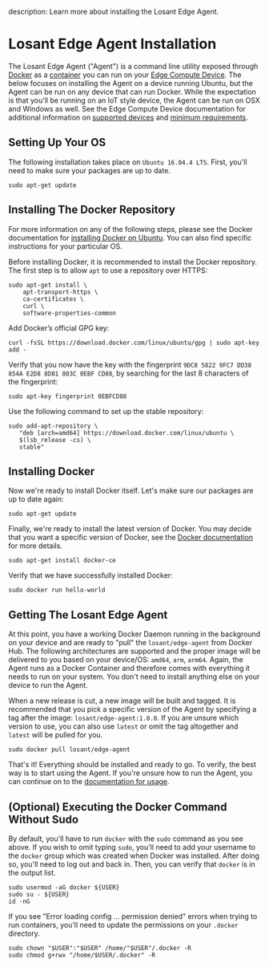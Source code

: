 description: Learn more about installing the Losant Edge Agent.

# Losant Edge Agent Installation

The Losant Edge Agent ("Agent") is a command line utility exposed through [Docker](https://www.docker.com/what-docker) as a [container](https://www.docker.com/what-container) you can run on your [Edge Compute Device](/devices/edge-compute/). The below focuses on installing the Agent on a device running Ubuntu, but the Agent can be run on any device that can run Docker. While the expectation is that you'll be running on an IoT style device, the Agent can be run on OSX and Windows as well. See the Edge Compute Device documentation for additional information on [supported devices](/devices/edge-compute/#supported-devices) and [minimum requirements](/devices/edge-compute/#minimum-requirements).

## Setting Up Your OS

The following installation takes place on `Ubuntu 16.04.4 LTS`. First, you'll need to make sure your packages are up to date.

```console
sudo apt-get update
```

## Installing The Docker Repository

For more information on any of the following steps, please see the Docker documentation for [installing Docker on Ubuntu](https://docs.docker.com/install/linux/docker-ce/ubuntu/). You can also find specific instructions for your particular OS.

Before installing Docker, it is recommended to install the Docker repository. The first step is to allow `apt` to use a repository over HTTPS:

```console
sudo apt-get install \
    apt-transport-https \
    ca-certificates \
    curl \
    software-properties-common
```

Add Docker’s official GPG key:

```console
curl -fsSL https://download.docker.com/linux/ubuntu/gpg | sudo apt-key add -
```

Verify that you now have the key with the fingerprint `9DC8 5822 9FC7 DD38 854A E2D8 8D81 803C 0EBF CD88`, by searching for the last 8 characters of the fingerprint:

```console
sudo apt-key fingerprint 0EBFCD88
```

Use the following command to set up the stable repository:

```console
sudo add-apt-repository \
   "deb [arch=amd64] https://download.docker.com/linux/ubuntu \
   $(lsb_release -cs) \
   stable"
```

## Installing Docker

Now we're ready to install Docker itself. Let's make sure our packages are up to date again:

```console
sudo apt-get update
```

Finally, we're ready to install the latest version of Docker. You may decide that you want a specific version of Docker, see the [Docker documentation](https://docs.docker.com/install/linux/docker-ce/ubuntu/) for more details.

```console
sudo apt-get install docker-ce
```

Verify that we have successfully installed Docker:

```console
sudo docker run hello-world
```

## Getting The Losant Edge Agent

At this point, you have a working Docker Daemon running in the background on your device and are ready to "pull" the `losant/edge-agent` from Docker Hub. The following architectures are supported and the proper image will be delivered to you based on your device/OS: `amd64`, `arm`, `arm64`. Again, the Agent runs as a Docker Container and therefore comes with everything it needs to run on your system. You don't need to install anything else on your device to run the Agent.

When a new release is cut, a new image will be built and tagged. It is recommended that you pick a specific version of the Agent by specifying a tag after the image: `losant/edge-agent:1.0.0`. If you are unsure which version to use, you can also use `latest` or omit the tag altogether and `latest` will be pulled for you.

```console
sudo docker pull losant/edge-agent
```

That's it! Everything should be installed and ready to go. To verify, the best way is to start using the Agent. If you're unsure how to run the Agent, you can continue on to the [documentation for usage](/edge-compute/edge-agent-usage/).

## (Optional) Executing the Docker Command Without Sudo

By default, you'll have to run `docker` with the `sudo` command as you see above. If you wish to omit typing `sudo`, you'll need to add your username to the `docker` group which was created when Docker was installed. After doing so, you'll need to log out and back in. Then, you can verify that `docker` is in the output list.

```console
sudo usermod -aG docker ${USER}
sudo su - ${USER}
id -nG
```

If you see "Error loading config ... permission denied" errors when trying to run containers, you'll need to update the permissions on your `.docker` directory.

```console
sudo chown "$USER":"$USER" /home/"$USER"/.docker -R
sudo chmod g+rwx "/home/$USER/.docker" -R
```
